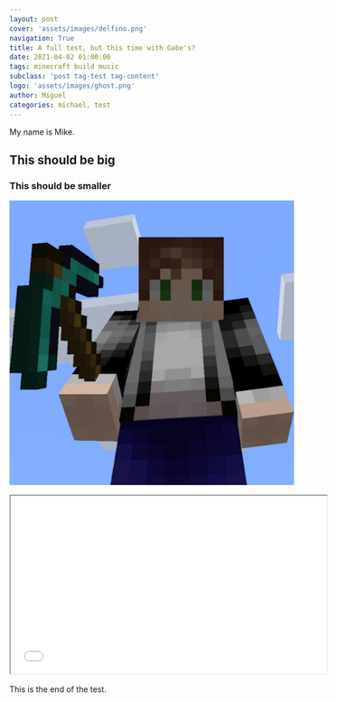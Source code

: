 ```yaml
---
layout: post
cover: 'assets/images/delfino.png'
navigation: True
title: A full test, but this time with Gabe's?
date: 2021-04-02 01:00:00
tags: minecraft build music
subclass: 'post tag-test tag-content'
logo: 'assets/images/ghost.png'
author: Miguel
categories: michael, test
---
```


My name is Mike.

## This should be big
### This should be smaller

![Mike](/assets/images/mike.jpg)

<body>
<div class="bs-example">
    <div id="myModal" class="modal fade">
        <div class="modal-dialog">
            <div class="modal-content">
                </div>
                <div class="modal-body">
                  <div class="embed-responsive embed-responsive-16by9">
                    <iframe id="cartoonVideo" class="embed-responsive-item" width="560" height="315" src="//www.youtube.com/embed/OggoRqPFb1Y" allowfullscreen></iframe>
                  </div>
                </div>
            </div>
        </div>
    </div>    

This is the end of the test.